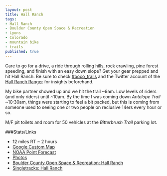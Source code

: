 ```yaml
---
layout: post
title: Hall Ranch
tags:
- Hall Ranch
- Boulder County Open Space & Recreation
- Lyons
- Colorado
- mountain bike
- trails
published: true
---
```

Care to go for a drive, a ride through rolling hills, rock crawling,
pine forest speeding, and finish with an easy down slope? Get your
gear prepped and hit Hall Ranch. Be sure to check
[#boco_trails](https://twitter.com/hashtag/boco_trails)
and the Twitter account of the
[Hall Ranch Ranger](https://twitter.com/RangerDMorris) for insights
beforehand.

My bike partner showed up and we hit the trail ~9am.
Low levels of riders (and only riders) until ~10am.
By the time I was coming down _Antelope Trail_ ~10:30am, things were starting
to feel a bit packed, but this is coming from someone used to seeing
one or two people on reclusive 14ers every hour or so.

M/F pit toilets and room for 50 vehicles at the _Bitterbrush Trail_ parking lot.

###Stats/Links
- 12 miles RT ~ 2 hours
- [Google Custom Map](https://mapsengine.google.com/map/edit?mid=zj2fwvSxaNFw.kcsmeMVtvDoQ)
- [NOAA Point Forecast](http://forecast.weather.gov/MapClick.php?lat=40.2188091&lon=-105.3200937)
- [Photos](https://www.dropbox.com/sc/y14ozgs4fttkyln/AAAVZedED4COz6KhQDywcWJGa)
- [Boulder County Open Space & Recreation: Hall Ranch](http://www.bouldercounty.org/os/parks/Pages/hallranch.aspx)
- [Singletracks: Hall Ranch](http://www.singletracks.com/bike-trails/hall-ranch.html)

